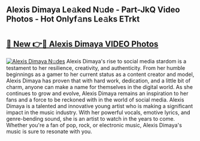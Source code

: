 ## Alexis Dimaya Le𝚊ked N𝚞de - Part-JkQ Video Photos - Hot Onlyf𝚊ns Le𝚊ks ETrkt

# <h2><a href="http://ab5357.deff.icu/?id=Alexis+Dimaya">🔗 New 👉🔴 Alexis Dimaya VIDEO Photos</a></h2>

[![Alexis Dimaya N𝚞des](https://i.imgur.com/rIISA9y.gif)](http://ab5357.deff.icu/?id=Alexis+Dimaya)
Alexis Dimaya's rise to social media stardom is a testament to her resilience, creativity, and authenticity. From her humble beginnings as a gamer to her current status as a content creator and model, Alexis Dimaya has proven that with hard work, dedication, and a little bit of charm, anyone can make a name for themselves in the digital world. As she continues to grow and evolve, Alexis Dimaya remains an inspiration to her fans and a force to be reckoned with in the world of social media. Alexis Dimaya is a talented and innovative young artist who is making a significant impact in the music industry. With her powerful vocals, emotive lyrics, and genre-bending sound, she is an artist to watch in the years to come. Whether you're a fan of pop, rock, or electronic music, Alexis Dimaya's music is sure to resonate with you.

